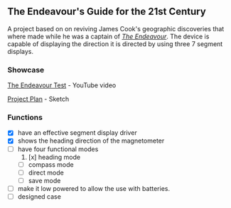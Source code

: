 ## The Endeavour's Guide for the 21st Century
A project based on on reviving James Cook's geographic discoveries that where made while he was a captain of *[The Endeavour](https://en.wikipedia.org/wiki/HMS_Endeavour)*. The device is capable of displaying the direction it is directed by using three 7 segment displays.

### Showcase
[The Endeavour Test](https://youtu.be/tzNWS7Lbi3c) - YouTube video

[Project Plan](https://i.imgur.com/okikHWv.jpg) - Sketch

### Functions
- [x] have an effective segment display driver
- [x] shows the heading direction of the magnetometer
- [ ] have four functional modes
  1. [x] heading mode
  - [ ] compass mode
  - [ ] direct mode  
  - [ ] save mode  
- [ ] make it low powered to allow the use with batteries.
- [ ] designed case
